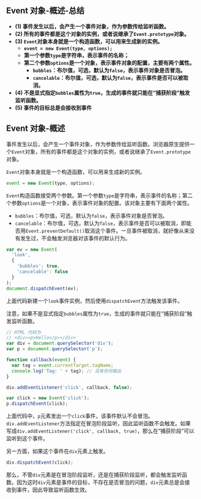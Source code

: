 ## Event 对象-概述-总结

- **(1) 事件发生以后，会产生一个事件对象，作为参数传给监听函数。**
- **(2) 所有的事件都是这个对象的实例，或者说继承了`Event.prototype`对象。**
- **(3) `Event`对象本身就是一个构造函数，可以用来生成新的实例。**
  - **`event = new Event(type, options);`**
  - **第一个参数`type`是字符串，表示事件的名称；**
  - **第二个参数`options`是一个对象，表示事件对象的配置，主要有两个属性。**
    - **`bubbles`：布尔值，可选，默认为`false`，表示事件对象是否冒泡。**
    - **`cancelable`：布尔值，可选，默认为`false`，表示事件是否可以被取消。**
- **(4) 不是显式指定`bubbles`属性为`true`，生成的事件就只能在“捕获阶段”触发监听函数。**
- **(5) 事件的目标总是会接收到事件**

## Event 对象-概述

事件发生以后，会产生一个事件对象，作为参数传给监听函数。浏览器原生提供一个`Event`对象，所有的事件都是这个对象的实例，或者说继承了`Event.prototype`对象。

`Event`对象本身就是一个构造函数，可以用来生成新的实例。

```javascript
event = new Event(type, options);
```

`Event`构造函数接受两个参数。第一个参数`type`是字符串，表示事件的名称；第二个参数`options`是一个对象，表示事件对象的配置。该对象主要有下面两个属性。

- `bubbles`：布尔值，可选，默认为`false`，表示事件对象是否冒泡。
- `cancelable`：布尔值，可选，默认为`false`，表示事件是否可以被取消，即能否用`Event.preventDefault()`取消这个事件。一旦事件被取消，就好像从来没有发生过，不会触发浏览器对该事件的默认行为。

```javascript
var ev = new Event(
  'look',
  {
    'bubbles': true,
    'cancelable': false
  }
);
document.dispatchEvent(ev);
```

上面代码新建一个`look`事件实例，然后使用`dispatchEvent`方法触发该事件。

注意，如果不是显式指定`bubbles`属性为`true`，生成的事件就只能在“捕获阶段”触发监听函数。

```javascript
// HTML 代码为
// <div><p>Hello</p></div>
var div = document.querySelector('div');
var p = document.querySelector('p');

function callback(event) {
  var tag = event.currentTarget.tagName;
  console.log('Tag: ' + tag); // 没有任何输出
}

div.addEventListener('click', callback, false);

var click = new Event('click');
p.dispatchEvent(click);
```

上面代码中，`p`元素发出一个`click`事件，该事件默认不会冒泡。`div.addEventListener`方法指定在冒泡阶段监听，因此监听函数不会触发。如果写成`div.addEventListener('click', callback, true)`，那么在“捕获阶段”可以监听到这个事件。

另一方面，如果这个事件在`div`元素上触发。

```javascript
div.dispatchEvent(click);
```

那么，不管`div`元素是在冒泡阶段监听，还是在捕获阶段监听，都会触发监听函数。因为这时`div`元素是事件的目标，不存在是否冒泡的问题，`div`元素总是会接收到事件，因此导致监听函数生效。
